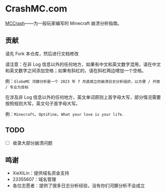 # CrashMC.com

[MCCrash](CrashMC.com)——为一般玩家编写的 Minecraft 崩溃分析指南。

## 贡献

请先 Fork 本仓库，然后进行文档修改

请注意：在非 Log 信息以外的任何地方，如果有中文和英文数字混用，请在中文和英文数字之间添加空格；如果有斜杠的，请在斜杠两边增加一个空格。

例：`GlobeMC 河豚分析是一个 2023 年 7 月底成立的崩溃日志分析组织，以方便 / 开放 / 专业为目标`

在涉及非 Log 信息以外的任何地方，英文单词原则上首字母大写，部分情况需要按照规则大写，英文句子首字母大写。

例：`Minecraft`、`OptiFine`、`What your love is your life.`

## TODO

- [ ] 收录大部分崩溃问题

## 鸣谢

- XieXiLin：提供域名资金支持
- 23355607：域名管理
- 各位志愿者：提供了很多日志分析经验，没有你们河豚分析不会成立

